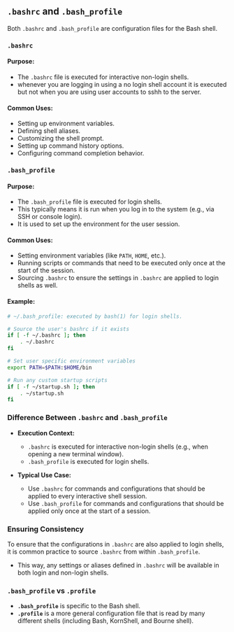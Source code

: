 ## `.bashrc` and `.bash_profile`

Both `.bashrc` and `.bash_profile` are configuration files for the Bash shell.

### `.bashrc`

#### Purpose:
- The `.bashrc` file is executed for interactive non-login shells. 
- whenever you are logging in using a no login shell account it is executed but not when you are using user accounts to sshh to the server.

#### Common Uses:
- Setting up environment variables.
- Defining shell aliases.
- Customizing the shell prompt.
- Setting up command history options.
- Configuring command completion behavior.


### `.bash_profile`

#### Purpose:
- The `.bash_profile` file is executed for login shells. 
- This typically means it is run when you log in to the system (e.g., via SSH or console login). 
- It is used to set up the environment for the user session.

#### Common Uses:
- Setting environment variables (like `PATH`, `HOME`, etc.).
- Running scripts or commands that need to be executed only once at the start of the session.
- Sourcing `.bashrc` to ensure the settings in `.bashrc` are applied to login shells as well.

#### Example:
```bash
# ~/.bash_profile: executed by bash(1) for login shells.

# Source the user's bashrc if it exists
if [ -f ~/.bashrc ]; then
    . ~/.bashrc
fi

# Set user specific environment variables
export PATH=$PATH:$HOME/bin

# Run any custom startup scripts
if [ -f ~/startup.sh ]; then
    . ~/startup.sh
fi
```

### Difference Between `.bashrc` and `.bash_profile`

- **Execution Context:**
  - `.bashrc` is executed for interactive non-login shells (e.g., when opening a new terminal window).
  - `.bash_profile` is executed for login shells.

- **Typical Use Case:**
  - Use `.bashrc` for commands and configurations that should be applied to every interactive shell session.
  - Use `.bash_profile` for commands and configurations that should be applied only once at the start of a session.

### Ensuring Consistency

To ensure that the configurations in `.bashrc` are also applied to login shells, it is common practice to source `.bashrc` from within `.bash_profile`. 
- This way, any settings or aliases defined in `.bashrc` will be available in both login and non-login shells.

### `.bash_profile` vs `.profile`

- **`.bash_profile`** is specific to the Bash shell.
- **`.profile`** is a more general configuration file that is read by many different shells (including Bash, KornShell, and Bourne shell).